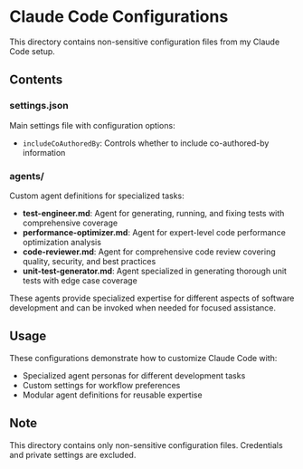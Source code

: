 # Claude Code Configurations

This directory contains non-sensitive configuration files from my Claude Code setup.

## Contents

### settings.json
Main settings file with configuration options:
- `includeCoAuthoredBy`: Controls whether to include co-authored-by information

### agents/
Custom agent definitions for specialized tasks:

- **test-engineer.md**: Agent for generating, running, and fixing tests with comprehensive coverage
- **performance-optimizer.md**: Agent for expert-level code performance optimization analysis  
- **code-reviewer.md**: Agent for comprehensive code review covering quality, security, and best practices
- **unit-test-generator.md**: Agent specialized in generating thorough unit tests with edge case coverage

These agents provide specialized expertise for different aspects of software development and can be invoked when needed for focused assistance.

## Usage

These configurations demonstrate how to customize Claude Code with:
- Specialized agent personas for different development tasks
- Custom settings for workflow preferences
- Modular agent definitions for reusable expertise

## Note

This directory contains only non-sensitive configuration files. Credentials and private settings are excluded.